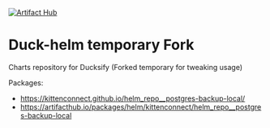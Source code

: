 [![Artifact Hub](https://img.shields.io/endpoint?url=https://artifacthub.io/badge/kittenconnect/helm_repo__postgres-backup-local)](https://artifacthub.io/packages/search?repo=helm_repo__postgres-backup-local)
# Duck-helm temporary Fork

Charts repository for Ducksify (Forked temporary for tweaking usage)

Packages:

- https://kittenconnect.github.io/helm_repo__postgres-backup-local/
- https://artifacthub.io/packages/helm/kittenconnect/helm_repo__postgres-backup-local
